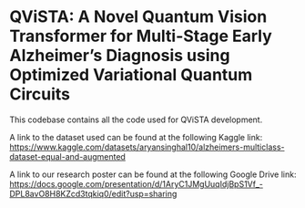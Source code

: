 # QViSTA: A Novel Quantum Vision Transformer for Multi-Stage Early Alzheimer’s Diagnosis using Optimized Variational Quantum Circuits

This codebase contains all the code used for QViSTA development. 

A link to the dataset used can be found at the following Kaggle link:
https://www.kaggle.com/datasets/aryansinghal10/alzheimers-multiclass-dataset-equal-and-augmented

A link to our research poster can be found at the following Google Drive link: https://docs.google.com/presentation/d/1AryC1JMgUuqIdjBpS1Vf_-DPL8avO8H8KZcd3tqkiq0/edit?usp=sharing
